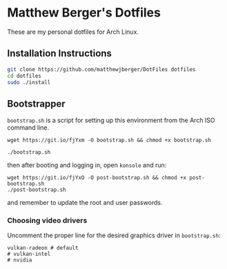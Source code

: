 # Matthew Berger's Dotfiles

These are my personal dotfiles for Arch Linux.

## Installation Instructions

```bash
git clone https://github.com/matthewjberger/DotFiles dotfiles
cd dotfiles
sudo ./install
```

## Bootstrapper

`bootstrap.sh` is a script for setting up this environment from the Arch ISO command line.

```
wget https://git.io/fjYxm -O bootstrap.sh && chmod +x bootstrap.sh

./bootstrap.sh 
```

then after booting and logging in, open `konsole` and run:

```
wget https://git.io/fjYxO -O post-bootstrap.sh && chmod +x post-bootstrap.sh
./post-bootstrap.sh
```

and remember to update the root and user passwords.

### Choosing video drivers

Uncomment the proper line for the desired graphics driver in `bootstrap.sh`:

```
vulkan-radeon # default
# vulkan-intel
# nvidia 
```
